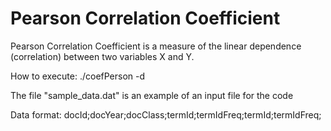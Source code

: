 # Pearson Correlation Coefficient

Pearson Correlation Coefficient is a measure of the linear dependence (correlation) between two variables X and Y.

How to execute:
./coefPerson -d <data> 

The file "sample_data.dat" is an example of an input file for the code

Data format:
docId;docYear;docClass;termId;termIdFreq;termId;termIdFreq;
